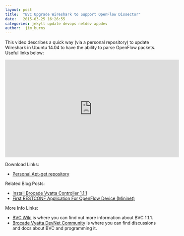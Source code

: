 ```yaml
---
layout: post
title:  "BVC Upgrade Wireshark to Support OpenFlow Dissector"
date:   2015-03-25 16:26:55
categories: jekyll update devops netdev appdev
author:  jim_burns
---
```


This video describes a quick way (via a personal repository) to update Wireshark in Ubuntu 14.04 to have the ability to parse OpenFlow packets.  Useful links below:

<iframe width="560" height="315" src="https://www.youtube.com/embed/Nk7VR9g83Zg" frameborder="0" allowfullscreen></iframe>

Download Links:

 * <a href="https://launchpad.net/~pi-rho/+archive/ubuntu/security" target="_blank">Personal Apt-get repository</a>


Related Blog Posts:

 * [Install Brocade Vyatta Controller 1.1.1][InstallBVC]
 * [First RESTCONF Application For OpenFlow Device (Mininet)][ProgramOpenFlow]

More Info Links:

 * <a href="https://github.com/BRCDcomm/BVC/wiki" target="_blank">BVC Wiki</a> is where you can find out more information about BVC 1.1.1.
 * <a href="http://community.brocade.com/t5/DevNet/ct-p/APISupport" target="_blank">Brocade Vyatta DevNet Community</a> is where you can find discussions and docs about BVC and programming it.

[InstallBVC]: http://brcdcomm.github.io/BVC/jekyll/update/devops/netdev/appdev/2015/01/19/install-brocade-vyatta-controller.html
[ProgramOpenFlow]: http://brcdcomm.github.io/BVC/jekyll/update/devops/netdev/appdev/2015/02/10/restconf-app-1.html
